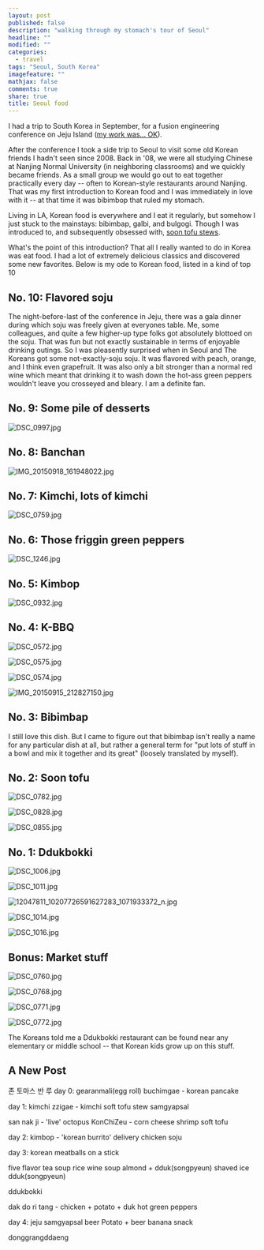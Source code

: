 ```yaml
---
layout: post
published: false
description: "walking through my stomach's tour of Seoul"
headline: ""
modified: ""
categories: 
  - travel
tags: "Seoul, South Korea"
imagefeature: ""
mathjax: false
comments: true
share: true
title: Seoul food
---
```


I had a trip to South Korea in September, for a fusion engineering conference on Jeju Island ([my work was... OK](http://www.mae.ucla.edu/jon-van-lew-wins-best-student-award-at-isfnt/)). 

After the conference I took a side trip to Seoul to visit some old Korean friends I hadn't seen since 2008. Back in '08, we were all studying Chinese at Nanjing Normal University (in neighboring classrooms) and we quickly became friends. As a small group we would go out to eat together practically every day -- often to Korean-style restaurants around Nanjing. That was my first introduction to Korean food and I was immediately in love with it -- at that time it was bibimbop that ruled my stomach.

Living in LA, Korean food is everywhere and I eat it regularly, but somehow I just stuck to the mainstays: bibimbap, galbi, and bulgogi. Though I was introduced to, and subsequently obsessed with, [soon tofu stews](http://www.tofuya.la/).

What's the point of this introduction? That all I really wanted to do in Korea was eat food. I had a lot of extremely delicious classics and discovered some new favorites. Below is my ode to Korean food, listed in a kind of top 10

## No. 10: Flavored soju
The night-before-last of the conference in Jeju, there was a gala dinner during which soju was freely given at everyones table. Me, some colleagues, and quite a few higher-up type folks got absolutely blottoed on the soju. That was fun but not exactly sustainable in terms of enjoyable drinking outings. So I was pleasently surprised when in Seoul and The Koreans got some not-exactly-soju soju. It was flavored with peach, orange, and I think even grapefruit. It was also only a bit stronger than a normal red wine which meant that drinking it to wash down the hot-ass green peppers wouldn't leave you crosseyed and bleary. I am a definite fan.

## No. 9: Some pile of desserts
![DSC_0997.jpg]({{site.baseurl}}/images/DSC_0997.jpg)

## No. 8: Banchan
![IMG_20150918_161948022.jpg]({{site.baseurl}}/images/IMG_20150918_161948022.jpg)

## No. 7: Kimchi, lots of kimchi
![DSC_0759.jpg]({{site.baseurl}}/images/DSC_0759.jpg)

## No. 6: Those friggin green peppers
![DSC_1246.jpg]({{site.baseurl}}/images/DSC_1246.jpg)

## No. 5: Kimbop
![DSC_0932.jpg]({{site.baseurl}}/images/DSC_0932.jpg)

## No. 4: K-BBQ
![DSC_0572.jpg]({{site.baseurl}}/images/DSC_0572.jpg)

![DSC_0575.jpg]({{site.baseurl}}/images/DSC_0575.jpg)

![DSC_0574.jpg]({{site.baseurl}}/images/DSC_0574.jpg)

![IMG_20150915_212827150.jpg]({{site.baseurl}}/images/IMG_20150915_212827150.jpg)

## No. 3: Bibimbap
I still love this dish. But I came to figure out that bibimbap isn't really a name for any particular dish at all, but rather a general term for "put lots of stuff in a bowl and mix it together and its great" (loosely translated by myself).

## No. 2: Soon tofu
![DSC_0782.jpg]({{site.baseurl}}/images/DSC_0782.jpg)

![DSC_0828.jpg]({{site.baseurl}}/images/DSC_0828.jpg)

![DSC_0855.jpg]({{site.baseurl}}/images/DSC_0855.jpg)

## No. 1: Ddukbokki
![DSC_1006.jpg]({{site.baseurl}}/images/DSC_1006.jpg)

![DSC_1011.jpg]({{site.baseurl}}/images/DSC_1011.jpg)

![12047811_10207726591627283_1071933372_n.jpg]({{site.baseurl}}/images/12047811_10207726591627283_1071933372_n.jpg)

![DSC_1014.jpg]({{site.baseurl}}/images/DSC_1014.jpg)

![DSC_1016.jpg]({{site.baseurl}}/images/DSC_1016.jpg)

## Bonus: Market stuff
![DSC_0760.jpg]({{site.baseurl}}/images/DSC_0760.jpg)

![DSC_0768.jpg]({{site.baseurl}}/images/DSC_0768.jpg)

![DSC_0771.jpg]({{site.baseurl}}/images/DSC_0771.jpg)

![DSC_0772.jpg]({{site.baseurl}}/images/DSC_0772.jpg)


The Koreans told me a Ddukbokki restaurant can be found near any elementary or middle school -- that Korean kids grow up on this stuff. 
## A New Post
존 토마스 반 루
day 0:
gearanmali(egg roll)
buchimgae - korean pancake

day 1:
kimchi zzigae - kimchi soft tofu stew
samgyapsal

san nak ji - 'live' octopus
KonChiZeu - corn cheese
shrimp
soft tofu

day 2:
kimbop - 'korean burrito'
delivery chicken
soju


day 3:
korean meatballs on a stick

five flavor tea soup
rice wine soup
almond + dduk(songpyeun) shaved ice
dduk(songpyeun)

ddukbokki

dak do ri tang - chicken + potato + duk
hot green peppers

day 4:
jeju samgyapsal
beer Potato + beer
banana snack

donggrangddaeng 
